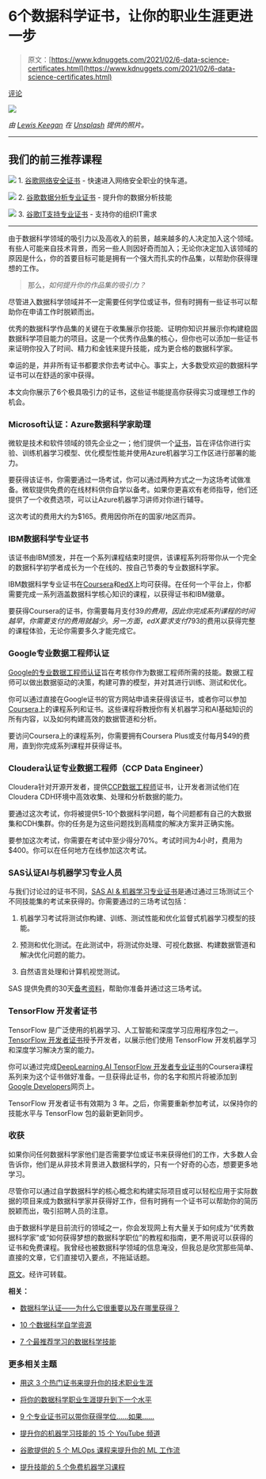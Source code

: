 # 6个数据科学证书，让你的职业生涯更进一步

> 原文：[https://www.kdnuggets.com/2021/02/6-data-science-certificates.html](https://www.kdnuggets.com/2021/02/6-data-science-certificates.html)

[评论](#comments)

![](../Images/ff5971595a649df2d368e0222fa8ee88.png)

*由 [Lewis Keegan](https://unsplash.com/@skillscouter?utm_source=medium&utm_medium=referral) 在 [Unsplash](https://unsplash.com/?utm_source=medium&utm_medium=referral) 提供的照片。*

* * *

## 我们的前三推荐课程

![](../Images/0244c01ba9267c002ef39d4907e0b8fb.png) 1\. [谷歌网络安全证书](https://www.kdnuggets.com/google-cybersecurity) - 快速进入网络安全职业的快车道。

![](../Images/e225c49c3c91745821c8c0368bf04711.png) 2\. [谷歌数据分析专业证书](https://www.kdnuggets.com/google-data-analytics) - 提升你的数据分析技能

![](../Images/0244c01ba9267c002ef39d4907e0b8fb.png) 3\. [谷歌IT支持专业证书](https://www.kdnuggets.com/google-itsupport) - 支持你的组织IT需求

* * *

由于数据科学领域的吸引力以及高收入的前景，越来越多的人决定加入这个领域。有些人可能来自技术背景，而另一些人则因好奇而加入；无论你决定加入该领域的原因是什么，你的首要目标可能是拥有一个强大而扎实的作品集，以帮助你获得理想的工作。

> 那么，*如何提升你的作品集的吸引力？*

尽管进入数据科学领域并不一定需要任何学位或证书，但有时拥有一些证书可以帮助你在申请工作时脱颖而出。

优秀的数据科学作品集的关键在于收集展示你技能、证明你知识并展示你构建稳固数据科学项目能力的项目。这是一个优秀作品集的核心，但你也可以添加一些证书来证明你投入了时间、精力和金钱来提升技能，成为更合格的数据科学家。

幸运的是，并非所有证书都要求你去考试中心。事实上，大多数受欢迎的数据科学证书可以在舒适的家中获得。

本文向你展示了6个极具吸引力的证书，这些证书能提高你获得实习或理想工作的机会。

### Microsoft认证：Azure数据科学家助理

微软是技术和软件领域的领先企业之一；他们提供一个[证书](https://docs.microsoft.com/en-us/learn/certifications/azure-data-scientist)，旨在评估你进行实验、训练机器学习模型、优化模型性能并使用Azure机器学习工作区进行部署的能力。

要获得该证书，你需要通过一场考试，你可以通过两种方式之一为这场考试做准备。微软提供免费的在线材料供你自学以备考。如果你更喜欢有老师指导，他们还提供了一个收费选项，可以让Azure机器学习讲师对你进行辅导。

这次考试的费用大约为$165。费用因你所在的国家/地区而异。

### IBM数据科学专业证书

该证书由IBM颁发，并在一个系列课程结束时提供，该课程系列将带你从一个完全的数据科学初学者成长为一个在线的、按自己节奏的专业数据科学家。

IBM数据科学专业证书在[Coursera](https://www.coursera.org/professional-certificates/ibm-data-science?aid=true#about)和[edX](https://www.edx.org/professional-certificate/ibm-data-science)上均可获得。在任何一个平台上，你都需要完成一系列涵盖数据科学核心知识的课程，以获得证书和IBM徽章。

要获得Coursera的证书，你需要每月支付$39的费用，因此你完成系列课程的时间越早，你需要支付的费用就越少。另一方面，edX要求支付$793的费用以获得完整的课程体验，无论你需要多久才能完成它。

### Google专业数据工程师认证

[Google的专业数据工程师认证](https://cloud.google.com/certification/data-engineer)旨在考核你作为数据工程师所需的技能。数据工程师可以做出数据驱动的决策，构建可靠的模型，并对其进行训练、测试和优化。

你可以通过直接在Google证书的官方网站申请来获得该证书，或者你可以参加[Coursera](https://www.coursera.org/professional-certificates/gcp-data-engineering)上的课程系列和证书。这些课程将教授你有关机器学习和AI基础知识的所有内容，以及如何构建高效的数据管道和分析。

要访问Coursera上的课程系列，你需要拥有Coursera Plus或支付每月$49的费用，直到你完成系列课程并获得证书。

### Cloudera认证专业数据工程师（CCP Data Engineer）

Cloudera针对开源开发者，提供[CCP数据工程师](https://www.cloudera.com/about/training/certification/ccp-data-engineer.html)证书，让开发者测试他们在Cloudera CDH环境中高效收集、处理和分析数据的能力。

要通过这次考试，你将被提供5-10个数据科学问题，每个问题都有自己的大数据集和CDH集群。你的任务是为这些问题找到高精度的解决方案并正确实施。

要参加这次考试，你需要在考试中至少得分70%。考试时间为4小时，费用为$400。你可以在任何地方在线参加这次考试。

### SAS认证AI与机器学习专业人员

与我们讨论过的证书不同，[SAS AI & 机器学习专业证书](https://www.sas.com/en_id/certification/credentials/advanced-analytics/ai-machine-learning-pro.html)是通过通过三场测试三个不同技能集的考试来获得的。你需要通过的三场考试包括：

1.  机器学习考试将测试你构建、训练、测试性能和优化监督式机器学习模型的技能。

1.  预测和优化测试。在此测试中，将测试你处理、可视化数据、构建数据管道和解决优化问题的能力。

1.  自然语言处理和计算机视觉测试。

SAS 提供免费的30天[备考资料](https://www.sas.com/en_id/training/academy-data-science/ai-machine-learning-certification.html)，帮助你准备并通过这三场考试。

### TensorFlow 开发者证书

TensorFlow 是广泛使用的机器学习、人工智能和深度学习应用程序包之一。[TensorFlow 开发者证书](https://www.tensorflow.org/certificate)授予开发者，以展示他们使用 TensorFlow 开发机器学习和深度学习解决方案的能力。

你可以通过完成[DeepLearning.AI TensorFlow 开发者专业证书](https://www.coursera.org/professional-certificates/tensorflow-in-practice)的Coursera课程系列来为这个证书做好准备。一旦获得此证书，你的名字和照片将被添加到[Google Developers](https://developers.google.com/certification/directory/tensorflow)网页上。

TensorFlow 开发者证书有效期为 3 年。之后，你需要重新参加考试，以保持你的技能水平与 TensorFlow 包的最新更新同步。

### 收获

如果你问任何数据科学家他们是否需要学位或证书来获得他们的工作，大多数人会告诉你，他们是从非技术背景进入数据科学的，只有一个好奇的心态，想要更多地学习。

尽管你可以通过自学数据科学的核心概念和构建实际项目或可以轻松应用于实际数据的项目来成为数据科学家并获得好工作，但有时拥有一个证书可以帮助你的简历脱颖而出，吸引招聘人员的注意。

由于数据科学是目前流行的领域之一，你会发现网上有大量关于如何成为“优秀数据科学家”或“如何获得梦想的数据科学职位”的教程和指南，更不用说可以获得的证书和免费课程。我曾经也被数据科学领域的信息淹没，但我总是欣赏那些简单、直接的文章，它们直接切入要点，不拖延话题。

[原文](https://towardsdatascience.com/6-data-science-certificates-to-level-up-your-career-275daed7e5df)。经许可转载。

**相关：**

+   [数据科学认证——为什么它很重要以及在哪里获得？](https://www.kdnuggets.com/2020/11/greatlearning-data-science-certification.html)

+   [10 个数据科学自学资源](https://www.kdnuggets.com/2021/02/10-resources-data-science-self-study.html)

+   [7 个最推荐学习的数据科学技能](https://www.kdnuggets.com/2021/02/7-most-recommended-skills-data-scientist.html)

### 更多相关主题

+   [用这 3 个热门证书来提升你的技术职业生涯](https://www.kdnuggets.com/advance-your-tech-career-with-these-3-popular-certificates)

+   [将你的数据科学职业生涯提升到下一个水平](https://www.kdnuggets.com/2021/12/sas-advance-data-science-career-next-level.html)

+   [9 个专业证书可以带你获得学位……如果……](https://www.kdnuggets.com/9-professional-certificates-that-can-take-you-onto-a-degree-if-you-really-want-to)

+   [提升你的机器学习技能的 15 个 YouTube 频道](https://www.kdnuggets.com/2023/03/top-15-youtube-channels-level-machine-learning-skills.html)

+   [谷歌提供的 5 个 MLOps 课程来提升你的 ML 工作流](https://www.kdnuggets.com/5-mlops-courses-from-google-to-level-up-your-ml-workflow)

+   [提升技能的 5 个免费机器学习课程](https://www.kdnuggets.com/top-5-free-machine-learning-courses-to-level-up-your-skills)
